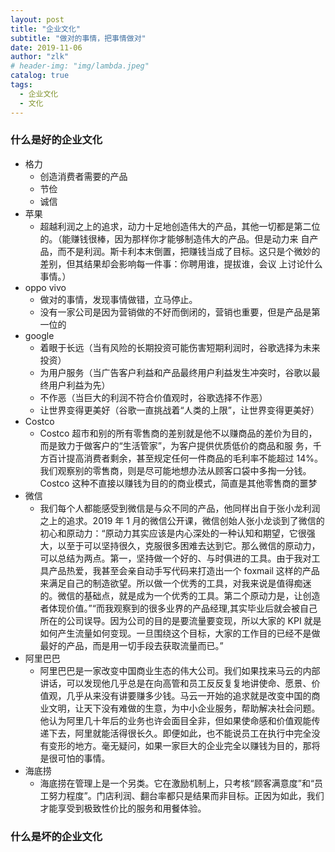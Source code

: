 ```yaml
---
layout: post
title: "企业文化"
subtitle: "做对的事情，把事情做对"
date: 2019-11-06
author: "zlk"
# header-img: "img/lambda.jpeg"
catalog: true
tags:
  - 企业文化
  - 文化
---
```


### 什么是好的企业文化

- 格力
  - 创造消费者需要的产品
  - 节俭
  - 诚信
- 苹果
  - 超越利润之上的追求，动力十足地创造伟大的产品，其他一切都是第二位的。（能赚钱很棒，因为那样你才能够制造伟大的产品。但是动力来 自产品，而不是利润。斯卡利本末倒置，把赚钱当成了目标。这只是个微妙的差别，但其结果却会影响每一件事：你聘用谁，提拔谁，会议 上讨论什么事情。）
- oppo vivo
  - 做对的事情，发现事情做错，立马停止。
  - 没有一家公司是因为营销做的不好而倒闭的，营销也重要，但是产品是第一位的
- google
  - 着眼于长远（当有风险的长期投资可能伤害短期利润时，谷歌选择为未来投资）
  - 为用户服务（当广告客户利益和产品最终用户利益发生冲突时，谷歌以最终用户利益为先）
  - 不作恶（当巨大的利润不符合价值观时，谷歌选择不作恶）
  - 让世界变得更美好（谷歌一直挑战着“人类的上限”，让世界变得更美好）
- Costco
  - Costco 超市和别的所有零售商的差别就是他不以赚商品的差价为目的，而是致力于做客户的“生活管家”，为客户提供优质低价的商品和服 务，千方百计提高消费者剩余，甚至规定任何一件商品的毛利率不能超过 14%。我们观察别的零售商，则是尽可能地想办法从顾客口袋中多掏一分钱。Costco 这种不直接以赚钱为目的的商业模式，简直是其他零售商的噩梦
- 微信
  - 我们每个人都能感受到微信是与众不同的产品，他同样出自于张小龙利润之上的追求。2019 年 1 月的微信公开课，微信创始人张小龙谈到了微信的初心和原动力：“原动力其实应该是内心深处的一种认知和期望，它很强大，以至于可以坚持很久，克服很多困难去达到它。那么微信的原动力，可以总结为两点。第一，坚持做一个好的、与时俱进的工具。由于我对工具产品热爱，我甚至会亲自动手写代码来打造出一个 foxmail 这样的产品来满足自己的制造欲望。所以做一个优秀的工具，对我来说是值得痴迷的。微信的基础点，就是成为一个优秀的工具。第二个原动力是，让创造者体现价值。”“而我观察到的很多业界的产品经理,其实毕业后就会被自己所在的公司误导。因为公司的目的是要流量要变现，所以大家的 KPI 就是如何产生流量如何变现。一旦围绕这个目标，大家的工作目的已经不是做最好的产品，而是用一切手段去获取流量而已。”
- 阿里巴巴
  - 阿里巴巴是一家改变中国商业生态的伟大公司。我们如果找来马云的内部讲话，可以发现他几乎总是在向高管和员工反反复复地讲使命、愿景、价值观，几乎从来没有讲要赚多少钱。马云一开始的追求就是改变中国的商业文明，让天下没有难做的生意，为中小企业服务，帮助解决社会问题。他认为阿里几十年后的业务也许会面目全非，但如果使命感和价值观能传递下去，阿里就能活得很长久。即便如此，也不能说员工在执行中完全没有变形的地方。毫无疑问，如果一家巨大的企业完全以赚钱为目的，那将是很可怕的事情。
- 海底捞
  - 海底捞在管理上是一个另类。它在激励机制上，只考核“顾客满意度”和“员工努力程度”。门店利润、翻台率都只是结果而非目标。正因为如此，我们才能享受到极致性价比的服务和用餐体验。

### 什么是坏的企业文化
